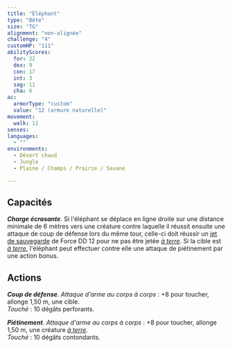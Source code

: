 ```yaml
---
title: "Éléphant"
type: "Bête"
size: "TG"
alignment: "non-alignée"
challenge: "4"
customHP: "111"
abilityScores:
  for: 22
  dex: 9
  con: 17
  int: 3
  sag: 11
  cha: 6
ac:
  armorType: "custom"
  value: "12 (armure naturelle)"
movement:
  walk: 12
senses:
languages:
  - ""
environments:
  - Désert chaud
  - Jungle
  - Plaine / Champs / Prairie / Savane

---
```

## Capacités
_**Charge écrasante**_. Si l'éléphant se déplace en ligne droite sur une distance minimale de 6 mètres vers une créature contre laquelle il réussit ensuite une attaque de coup de défense lors du même tour, celle-ci doit réussir un [jet de sauvegarde](/utiliser-les-caracteristiques/#jets-de-sauvegarde) de Force DD 12 pour ne pas être jetée [_à terre_](/gerer-la-sante-du-personnage/#a-terre). Si la cible est [_à terre_](/gerer-la-sante-du-personnage/#a-terre), l'éléphant peut effectuer contre elle une attaque de piétinement par une action bonus.

## Actions
_**Coup de défense**_. _Attaque d'arme au corps à corps_ : +8 pour toucher, allonge 1,50 m, une cible.  
_Touché_ : 10 dégâts perforants.

_**Piétinement**_. _Attaque d'arme au corps à corps_ : +8 pour toucher, allonge 1,50 m, une créature [_à terre_](/gerer-la-sante-du-personnage/#a-terre).  
_Touché_ : 10 dégâts contondants.
